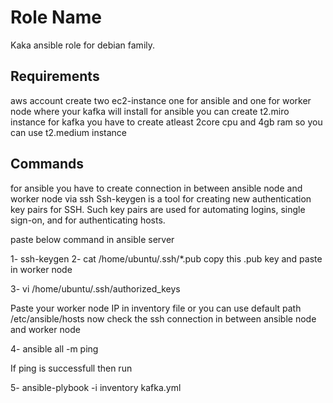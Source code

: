 Role Name
=========

Kaka ansible role for debian family.

Requirements
------------

aws account 
create two ec2-instance one for ansible and one for worker node where your kafka will install
for ansible you can create t2.miro instance 
for kafka you have to create atleast 2core cpu and 4gb ram so you can use t2.medium instance


Commands
--------------

for ansible you have to create connection in between ansible node and worker node via ssh
Ssh-keygen is a tool for creating new authentication key pairs for SSH. Such key pairs are used for automating logins, single sign-on, and for authenticating hosts.

paste below command in ansible server 

1- ssh-keygen 
2- cat /home/ubuntu/.ssh/*.pub
copy this .pub key and paste in worker node
 
3- vi /home/ubuntu/.ssh/authorized_keys

Paste your worker node IP in inventory file or you can use default path /etc/ansible/hosts 
now check the ssh connection in between ansible node and worker node


4- ansible all -m ping 

If ping is successfull then run 

5- ansible-plybook -i inventory kafka.yml


